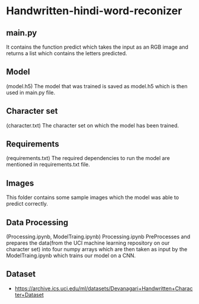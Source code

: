 ﻿# Handwritten-hindi-word-reconizer

## main.py
It contains the function predict which takes the input as an RGB image and returns a list
which contains the letters predicted.

## Model
(model.h5)
The model that was trained is saved as model.h5 which is then used in main.py file.

## Character set
(character.txt)
The character set on which the model has been trained.

## Requirements
(requirements.txt)
The required dependencies to run the model are mentioned in requirements.txt file.

## Images
This folder contains some sample images which the model was able to predict correctly.

## Data Processing
(Processing.ipynb, ModelTraing.ipynb)
Processing.ipynb PreProcesses and prepares the data(from the UCI machine learning repository on our character set)
into four numpy arrays which are then taken as input by the ModelTraing.ipynb which trains our model on a CNN.

## Dataset
* https://archive.ics.uci.edu/ml/datasets/Devanagari+Handwritten+Character+Dataset
